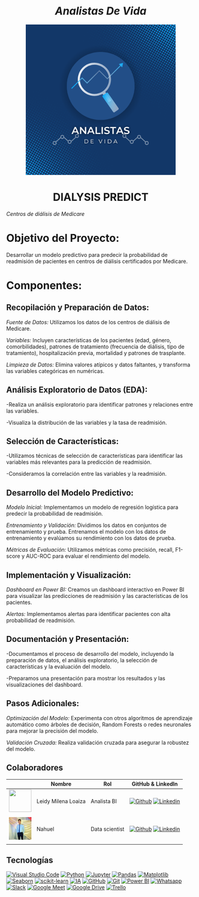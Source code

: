 ## <h1 align="center">_Analistas De Vida_</h1>




<p align="center">
  <img src="https://github.com/No-Country-simulation/c20-65-m-data-bi/blob/main/Imagenes/Blue%20and%20White%20Modern%20Digital%20Marketing%20Logo.png?raw=true" height="400">
<p align="center">







## <h1 align="center">DIALYSIS PREDICT</h1>
<p align="center"> 
  


*Centros de diálisis de Medicare*



# Objetivo del Proyecto:
Desarrollar un modelo predictivo para predecir la probabilidad de readmisión de pacientes en centros de diálisis certificados por Medicare.



# Componentes:





## Recopilación y Preparación de Datos:


*Fuente de Datos:* Utilizamos los datos de los centros de diálisis de Medicare.

*Variables:* Incluyen características de los pacientes (edad, género, comorbilidades), patrones de tratamiento (frecuencia de diálisis, tipo de tratamiento), hospitalización previa, mortalidad y patrones de trasplante.

*Limpieza de Datos:* Elimina valores atípicos y datos faltantes, y transforma las variables categóricas en numéricas.




## Análisis Exploratorio de Datos (EDA):

-Realiza un análisis exploratorio para identificar patrones y relaciones entre las variables.

-Visualiza la distribución de las variables y la tasa de readmisión.




## Selección de Características:

-Utilizamos técnicas de selección de características para identificar las variables más relevantes para la predicción de readmisión.

-Consideramos la correlación entre las variables y la readmisión.



## Desarrollo del Modelo Predictivo:

*Modelo Inicial:* Implementamos un modelo de regresión logística para predecir la probabilidad de readmisión.

*Entrenamiento y Validación:* Dividimos los datos en conjuntos de entrenamiento y prueba. Entrenamos el modelo con los datos de entrenamiento y evalúamos su rendimiento con los datos de prueba.

*Métricas de Evaluación:* Utilizamos métricas como precisión, recall, F1-score y AUC-ROC para evaluar el rendimiento del modelo.




## Implementación y Visualización:


*Dashboard en Power BI:* Creamos un dashboard interactivo en Power BI para visualizar las predicciones de readmisión y las características de los pacientes.

*Alertas:* Implementamos alertas para identificar pacientes con alta probabilidad de readmisión.




## Documentación y Presentación:

-Documentamos el proceso de desarrollo del modelo, incluyendo la preparación de datos, el análisis exploratorio, la selección de características y la evaluación del modelo.

-Preparamos una presentación para mostrar los resultados y las visualizaciones del dashboard.



## Pasos Adicionales:

*Optimización del Modelo:* Experimenta con otros algoritmos de aprendizaje automático como árboles de decisión, Random Forests o redes neuronales para mejorar la precisión del modelo.

*Validación Cruzada:* Realiza validación cruzada para asegurar la robustez del modelo.
































































































## Colaboradores

|                         | Nombre   |   Rol                    | GitHub & LinkedIn                                                                                                                                                                                          |
| ----------------------------- | -------- | ---------------------- | ------------------------------------------------------------------------------------------------------------------------------------------------------------------------------------------------------- |
| <img width="60" height="60" src="https://avatars.githubusercontent.com/u/114260905?s=96&v=4" /> | Leidy Milena Loaiza | Analista BI  | [![Github](https://skillicons.dev/icons?i=github)](https://github.com/leymilena2531) [![Linkedin](https://skillicons.dev/icons?i=linkedin)]( https://www.linkedin.com/in/leidy-milena-loaiza)                         |
|                               |
| <img width="60" height="60" src= "https://github.com/No-Country-simulation/c20-65-m-data-bi/blob/main/Imagenes/Nahuel.jpg"/> | Nahuel | Data scientist | [![Github](https://skillicons.dev/icons?i=github)](https://github.com/Nahuelk99) [![Linkedin](https://skillicons.dev/icons?i=linkedin)]()                         |
|                               |



















## Tecnologías

[![Visual Studio Code](https://img.shields.io/badge/IDE-Visual%20Studio%20Code-blue)](https://code.visualstudio.com/)
[![Python](https://img.shields.io/badge/Language-Python-blue)](https://www.python.org/)
[![Jupyter](https://img.shields.io/badge/Notebook-Jupyter-orange)](https://jupyter.org/)
[![Pandas](https://img.shields.io/badge/Library-Pandas-brightgreen)](https://pandas.pydata.org/)
[![Matplotlib](https://img.shields.io/badge/Library-Matplotlib-blue)](https://matplotlib.org/)
[![Seaborn](https://img.shields.io/badge/Library-Seaborn-yellow)](https://seaborn.pydata.org/)
[![scikit-learn](https://img.shields.io/badge/Library-scikit--learn-red)](https://scikit-learn.org/)
[![IA](https://img.shields.io/badge/IA-ChatGPt-brown)](https://chatgpt.com/)
[![GitHub](https://img.shields.io/badge/Platform-GitHub-lightgrey)](https://github.com/)
[![Git](https://img.shields.io/badge/Version%20Control-Git-blue)](https://git-scm.com/)
[![Power BI](https://img.shields.io/badge/BI%20Tool-Power%20BI-yellow)](https://powerbi.microsoft.com/)
[![Whatsapp](https://img.shields.io/badge/Chat-Whatsapp-forest)](https://whatsapp.com/)
[![Slack](https://img.shields.io/badge/Chat-Slack-4A154B)](https://slack.com/)
[![Google Meet](https://img.shields.io/badge/Tool-Google%20Meet-4285F4)](https://meet.google.com/)
[![Google Drive](https://img.shields.io/badge/Tool-Google%20Drive-34A853)](https://drive.google.com/)
[![Trello](https://img.shields.io/badge/Scrum-Trello-violet)](https://trello.com/)






